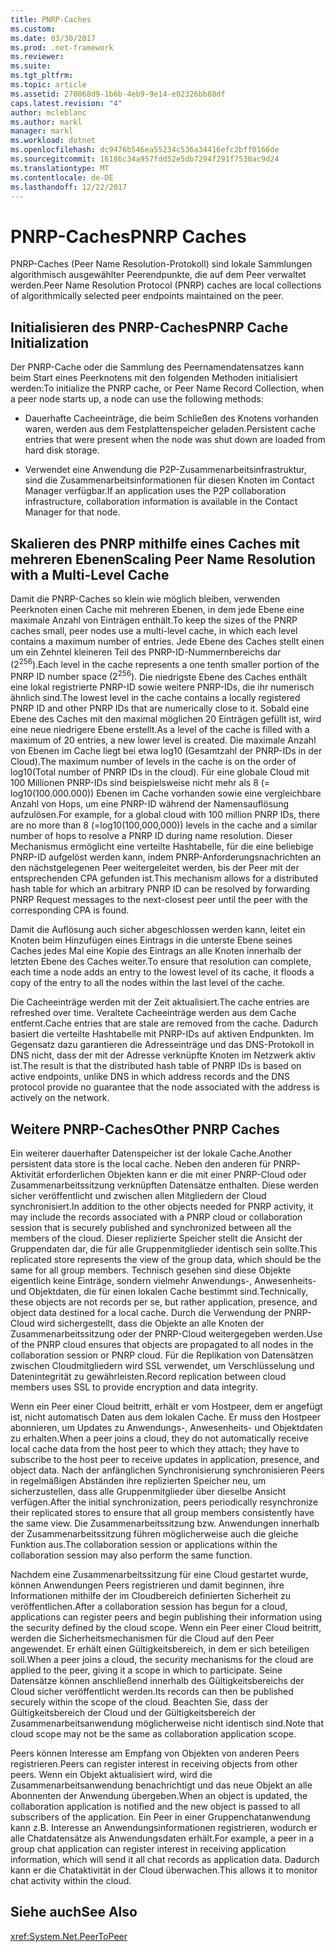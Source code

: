 ```yaml
---
title: PNRP-Caches
ms.custom: 
ms.date: 03/30/2017
ms.prod: .net-framework
ms.reviewer: 
ms.suite: 
ms.tgt_pltfrm: 
ms.topic: article
ms.assetid: 270068d9-1b6b-4eb9-9e14-e02326bb88df
caps.latest.revision: "4"
author: mcleblanc
ms.author: markl
manager: markl
ms.workload: dotnet
ms.openlocfilehash: dc9476b546ea55234c536a34416efc2bff0166de
ms.sourcegitcommit: 16186c34a957fdd52e5db7294f291f7530ac9d24
ms.translationtype: MT
ms.contentlocale: de-DE
ms.lasthandoff: 12/22/2017
---
```

# <a name="pnrp-caches"></a><span data-ttu-id="3514e-102">PNRP-Caches</span><span class="sxs-lookup"><span data-stu-id="3514e-102">PNRP Caches</span></span>
<span data-ttu-id="3514e-103">PNRP-Caches (Peer Name Resolution-Protokoll) sind lokale Sammlungen algorithmisch ausgewählter Peerendpunkte, die auf dem Peer verwaltet werden.</span><span class="sxs-lookup"><span data-stu-id="3514e-103">Peer Name Resolution Protocol (PNRP) caches are local collections of algorithmically selected peer endpoints maintained on the peer.</span></span>  
  
## <a name="pnrp-cache-initialization"></a><span data-ttu-id="3514e-104">Initialisieren des PNRP-Caches</span><span class="sxs-lookup"><span data-stu-id="3514e-104">PNRP Cache Initialization</span></span>  
 <span data-ttu-id="3514e-105">Der PNRP-Cache oder die Sammlung des Peernamendatensatzes kann beim Start eines Peerknotens mit den folgenden Methoden initialisiert werden:</span><span class="sxs-lookup"><span data-stu-id="3514e-105">To initialize the PNRP cache, or Peer Name Record Collection, when a peer node starts up, a node can use the following methods:</span></span>  
  
-   <span data-ttu-id="3514e-106">Dauerhafte Cacheeinträge, die beim Schließen des Knotens vorhanden waren, werden aus dem Festplattenspeicher geladen.</span><span class="sxs-lookup"><span data-stu-id="3514e-106">Persistent cache entries that were present when the node was shut down are loaded from hard disk storage.</span></span>  
  
-   <span data-ttu-id="3514e-107">Verwendet eine Anwendung die P2P-Zusammenarbeitsinfrastruktur, sind die Zusammenarbeitsinformationen für diesen Knoten im Contact Manager verfügbar.</span><span class="sxs-lookup"><span data-stu-id="3514e-107">If an application uses the P2P collaboration infrastructure, collaboration information is available in the Contact Manager for that node.</span></span>  
  
## <a name="scaling-peer-name-resolution-with-a-multi-level-cache"></a><span data-ttu-id="3514e-108">Skalieren des PNRP mithilfe eines Caches mit mehreren Ebenen</span><span class="sxs-lookup"><span data-stu-id="3514e-108">Scaling Peer Name Resolution with a Multi-Level Cache</span></span>  
 <span data-ttu-id="3514e-109">Damit die PNRP-Caches so klein wie möglich bleiben, verwenden Peerknoten einen Cache mit mehreren Ebenen, in dem jede Ebene eine maximale Anzahl von Einträgen enthält.</span><span class="sxs-lookup"><span data-stu-id="3514e-109">To keep the sizes of the PNRP caches small, peer nodes use a multi-level cache, in which each level contains a maximum number of entries.</span></span> <span data-ttu-id="3514e-110">Jede Ebene des Caches stellt einen um ein Zehntel kleineren Teil des PNRP-ID-Nummernbereichs dar (2<sup>256</sup>).</span><span class="sxs-lookup"><span data-stu-id="3514e-110">Each level in the cache represents a one tenth smaller portion of the PNRP ID number space (2<sup>256</sup>).</span></span> <span data-ttu-id="3514e-111">Die niedrigste Ebene des Caches enthält eine lokal registrierte PNRP-ID sowie weitere PNRP-IDs, die ihr numerisch ähnlich sind.</span><span class="sxs-lookup"><span data-stu-id="3514e-111">The lowest level in the cache contains a locally registered PNRP ID and other PNRP IDs that are numerically close to it.</span></span> <span data-ttu-id="3514e-112">Sobald eine Ebene des Caches mit den maximal möglichen 20 Einträgen gefüllt ist, wird eine neue niedrigere Ebene erstellt.</span><span class="sxs-lookup"><span data-stu-id="3514e-112">As a level of the cache is filled with a maximum of 20 entries, a new lower level is created.</span></span> <span data-ttu-id="3514e-113">Die maximale Anzahl von Ebenen im Cache liegt bei etwa log10 (Gesamtzahl der PNRP-IDs in der Cloud).</span><span class="sxs-lookup"><span data-stu-id="3514e-113">The maximum number of levels in the cache is on the order of log10(Total number of PNRP IDs in the cloud).</span></span> <span data-ttu-id="3514e-114">Für eine globale Cloud mit 100 Millionen PNRP-IDs sind beispielsweise nicht mehr als 8 (= log10(100.000.000)) Ebenen im Cache vorhanden sowie eine vergleichbare Anzahl von Hops, um eine PNRP-ID während der Namensauflösung aufzulösen.</span><span class="sxs-lookup"><span data-stu-id="3514e-114">For example, for a global cloud with 100 million PNRP IDs, there are no more than 8 (=log10(100,000,000)) levels in the cache and a similar number of hops to resolve a PNRP ID during name resolution.</span></span> <span data-ttu-id="3514e-115">Dieser Mechanismus ermöglicht eine verteilte Hashtabelle, für die eine beliebige PNRP-ID aufgelöst werden kann, indem PNRP-Anforderungsnachrichten an den nächstgelegenen Peer weitergeleitet werden, bis der Peer mit der entsprechenden CPA gefunden ist.</span><span class="sxs-lookup"><span data-stu-id="3514e-115">This mechanism allows for a distributed hash table for which an arbitrary PNRP ID can be resolved by forwarding PNRP Request messages to the next-closest peer until the peer with the corresponding CPA is found.</span></span>  
  
 <span data-ttu-id="3514e-116">Damit die Auflösung auch sicher abgeschlossen werden kann, leitet ein Knoten beim Hinzufügen eines Eintrags in die unterste Ebene seines Caches jedes Mal eine Kopie des Eintrags an alle Knoten innerhalb der letzten Ebene des Caches weiter.</span><span class="sxs-lookup"><span data-stu-id="3514e-116">To ensure that resolution can complete, each time a node adds an entry to the lowest level of its cache, it floods a copy of the entry to all the nodes within the last level of the cache.</span></span>  
  
 <span data-ttu-id="3514e-117">Die Cacheeinträge werden mit der Zeit aktualisiert.</span><span class="sxs-lookup"><span data-stu-id="3514e-117">The cache entries are refreshed over time.</span></span> <span data-ttu-id="3514e-118">Veraltete Cacheeinträge werden aus dem Cache entfernt.</span><span class="sxs-lookup"><span data-stu-id="3514e-118">Cache entries that are stale are removed from the cache.</span></span> <span data-ttu-id="3514e-119">Dadurch basiert die verteilte Hashtabelle mit PNRP-IDs auf aktiven Endpunkten. Im Gegensatz dazu garantieren die Adresseinträge und das DNS-Protokoll in DNS nicht, dass der mit der Adresse verknüpfte Knoten im Netzwerk aktiv ist.</span><span class="sxs-lookup"><span data-stu-id="3514e-119">The result is that the distributed hash table of PNRP IDs is based on active endpoints, unlike DNS in which address records and the DNS protocol provide no guarantee that the node associated with the address is actively on the network.</span></span>  
  
## <a name="other-pnrp-caches"></a><span data-ttu-id="3514e-120">Weitere PNRP-Caches</span><span class="sxs-lookup"><span data-stu-id="3514e-120">Other PNRP Caches</span></span>  
 <span data-ttu-id="3514e-121">Ein weiterer dauerhafter Datenspeicher ist der lokale Cache.</span><span class="sxs-lookup"><span data-stu-id="3514e-121">Another persistent data store is the local cache.</span></span>  <span data-ttu-id="3514e-122">Neben den anderen für PNRP-Aktivität erforderlichen Objekten kann er die mit einer PNRP-Cloud oder Zusammenarbeitssitzung verknüpften Datensätze enthalten. Diese werden sicher veröffentlicht und zwischen allen Mitgliedern der Cloud synchronisiert.</span><span class="sxs-lookup"><span data-stu-id="3514e-122">In addition to the other objects needed for PNRP activity, it may include the records associated with a PNRP cloud or collaboration session that is securely published and synchronized between all the members of the cloud.</span></span> <span data-ttu-id="3514e-123">Dieser replizierte Speicher stellt die Ansicht der Gruppendaten dar, die für alle Gruppenmitglieder identisch sein sollte.</span><span class="sxs-lookup"><span data-stu-id="3514e-123">This replicated store represents the view of the group data, which should be the same for all group members.</span></span> <span data-ttu-id="3514e-124">Technisch gesehen sind diese Objekte eigentlich keine Einträge, sondern vielmehr Anwendungs-, Anwesenheits- und Objektdaten, die für einen lokalen Cache bestimmt sind.</span><span class="sxs-lookup"><span data-stu-id="3514e-124">Technically, these objects are not records per se, but rather application, presence, and object data destined for a local cache.</span></span> <span data-ttu-id="3514e-125">Durch die Verwendung der PNRP-Cloud wird sichergestellt, dass die Objekte an alle Knoten der Zusammenarbeitssitzung oder der PNRP-Cloud weitergegeben werden.</span><span class="sxs-lookup"><span data-stu-id="3514e-125">Use of the PNRP cloud ensures that objects are propagated to all nodes in the collaboration session or PNRP cloud.</span></span>  <span data-ttu-id="3514e-126">Für die Replikation von Datensätzen zwischen Cloudmitgliedern wird SSL verwendet, um Verschlüsselung und Datenintegrität zu gewährleisten.</span><span class="sxs-lookup"><span data-stu-id="3514e-126">Record replication between cloud members uses SSL to provide encryption and data integrity.</span></span>  
  
 <span data-ttu-id="3514e-127">Wenn ein Peer einer Cloud beitritt, erhält er vom Hostpeer, dem er angefügt ist, nicht automatisch Daten aus dem lokalen Cache. Er muss den Hostpeer abonnieren, um Updates zu Anwendungs-, Anwesenheits- und Objektdaten zu erhalten.</span><span class="sxs-lookup"><span data-stu-id="3514e-127">When a peer joins a cloud, they do not automatically receive local cache data from the host peer to which they attach; they have to subscribe to the host peer to receive updates in application, presence, and object data.</span></span> <span data-ttu-id="3514e-128">Nach der anfänglichen Synchronisierung synchronisieren Peers in regelmäßigen Abständen ihre replizierten Speicher neu, um sicherzustellen, dass alle Gruppenmitglieder über dieselbe Ansicht verfügen.</span><span class="sxs-lookup"><span data-stu-id="3514e-128">After the initial synchronization, peers periodically resynchronize their replicated stores to ensure that all group members consistently have the same view.</span></span>  <span data-ttu-id="3514e-129">Die Zusammenarbeitssitzung bzw. Anwendungen innerhalb der Zusammenarbeitssitzung führen möglicherweise auch die gleiche Funktion aus.</span><span class="sxs-lookup"><span data-stu-id="3514e-129">The collaboration session or applications within the collaboration session may also perform the same function.</span></span>  
  
 <span data-ttu-id="3514e-130">Nachdem eine Zusammenarbeitssitzung für eine Cloud gestartet wurde, können Anwendungen Peers registrieren und damit beginnen, ihre Informationen mithilfe der im Cloudbereich definierten Sicherheit zu veröffentlichen.</span><span class="sxs-lookup"><span data-stu-id="3514e-130">After a collaboration session has begun for a cloud, applications can register peers and begin publishing their information using the security defined by the cloud scope.</span></span> <span data-ttu-id="3514e-131">Wenn ein Peer einer Cloud beitritt, werden die Sicherheitsmechanismen für die Cloud auf den Peer angewendet. Er erhält einen Gültigkeitsbereich, in dem er sich beteiligen soll.</span><span class="sxs-lookup"><span data-stu-id="3514e-131">When a peer joins a cloud, the security mechanisms for the cloud are applied to the peer, giving it a scope in which to participate.</span></span>  <span data-ttu-id="3514e-132">Seine Datensätze können anschließend innerhalb des Gültigkeitsbereichs der Cloud sicher veröffentlicht werden.</span><span class="sxs-lookup"><span data-stu-id="3514e-132">Its records can then be published securely within the scope of the cloud.</span></span> <span data-ttu-id="3514e-133">Beachten Sie, dass der Gültigkeitsbereich der Cloud und der Gültigkeitsbereich der Zusammenarbeitsanwendung möglicherweise nicht identisch sind.</span><span class="sxs-lookup"><span data-stu-id="3514e-133">Note that cloud scope may not be the same as collaboration application scope.</span></span>  
  
 <span data-ttu-id="3514e-134">Peers können Interesse am Empfang von Objekten von anderen Peers registrieren.</span><span class="sxs-lookup"><span data-stu-id="3514e-134">Peers can register interest in receiving objects from other peers.</span></span> <span data-ttu-id="3514e-135">Wenn ein Objekt aktualisiert wird, wird die Zusammenarbeitsanwendung benachrichtigt und das neue Objekt an alle Abonnenten der Anwendung übergeben.</span><span class="sxs-lookup"><span data-stu-id="3514e-135">When an object is updated, the collaboration application is notified and the new object is passed to all subscribers of the application.</span></span> <span data-ttu-id="3514e-136">Ein Peer in einer Gruppenchatanwendung kann z.B. Interesse an Anwendungsinformationen registrieren, wodurch er alle Chatdatensätze als Anwendungsdaten erhält.</span><span class="sxs-lookup"><span data-stu-id="3514e-136">For example, a peer in a group chat application can register interest in receiving application information, which will send it all chat records as application data.</span></span>  <span data-ttu-id="3514e-137">Dadurch kann er die Chataktivität in der Cloud überwachen.</span><span class="sxs-lookup"><span data-stu-id="3514e-137">This allows it to monitor chat activity within the cloud.</span></span>  
  
## <a name="see-also"></a><span data-ttu-id="3514e-138">Siehe auch</span><span class="sxs-lookup"><span data-stu-id="3514e-138">See Also</span></span>  
 <xref:System.Net.PeerToPeer>
